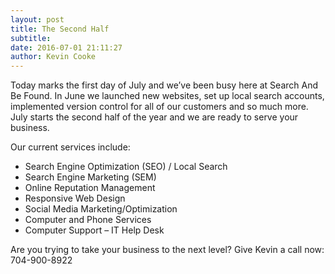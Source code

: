 ```yaml
---
layout: post
title: The Second Half
subtitle:
date: 2016-07-01 21:11:27
author: Kevin Cooke
---
```

Today marks the first day of July and we’ve been busy here at Search And Be Found. In June we launched new websites, set up local search accounts, implemented version control for all of our customers and so much more. July starts the second half of the year and we are ready to serve your business.

Our current services include:
* Search Engine Optimization (SEO) / Local Search
* Search Engine Marketing (SEM)
* Online Reputation Management
* Responsive Web Design
* Social Media Marketing/Optimization
* Computer and Phone Services
* Computer Support – IT Help Desk


Are you trying to take your business to the next level? Give Kevin a call now: 704-900-8922
